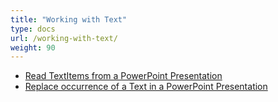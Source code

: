 ```yaml
---
title: "Working with Text"
type: docs
url: /working-with-text/
weight: 90
---
```


- [Read TextItems from a PowerPoint Presentation](/slidescloud/read-textitems-from-a-powerpoint-presentation/)
- [Replace occurrence of a Text in a PowerPoint Presentation](/replace-occurrence-of-a-text-in-a-powerpoint-presentation/)
